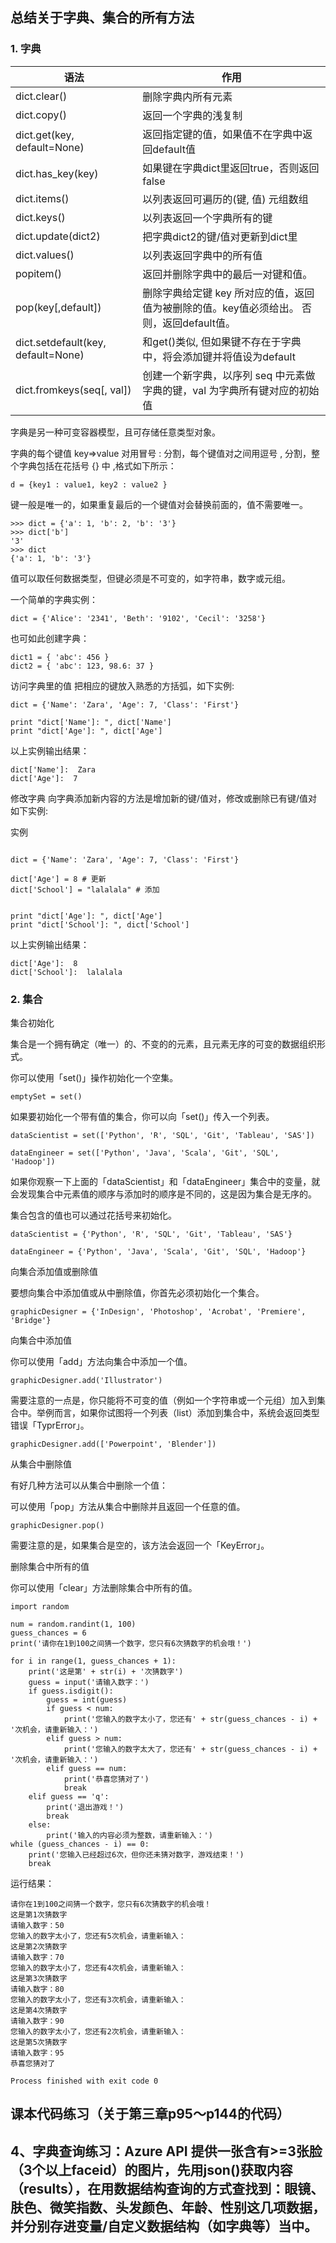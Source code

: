 ## **总结关于字典、集合的所有方法**
### 1. 字典

| 语法 | 作用 |
| ------ | ------ |
| dict.clear() | 删除字典内所有元素 |
| dict.copy() | 返回一个字典的浅复制 |
| dict.get(key, default=None) | 返回指定键的值，如果值不在字典中返回default值 |
| dict.has_key(key) | 如果键在字典dict里返回true，否则返回false |
| dict.items() | 以列表返回可遍历的(键, 值) 元组数组 |
| dict.keys() | 以列表返回一个字典所有的键 |
| dict.update(dict2) | 把字典dict2的键/值对更新到dict里 |
| dict.values() | 以列表返回字典中的所有值 |
| popitem() | 返回并删除字典中的最后一对键和值。 |
| pop(key[,default]) | 删除字典给定键 key 所对应的值，返回值为被删除的值。key值必须给出。 否则，返回default值。 |
| dict.setdefault(key, default=None) | 和get()类似, 但如果键不存在于字典中，将会添加键并将值设为default |
| dict.fromkeys(seq[, val]) | 创建一个新字典，以序列 seq 中元素做字典的键，val 为字典所有键对应的初始值 |

字典是另一种可变容器模型，且可存储任意类型对象。

字典的每个键值 key=>value 对用冒号 : 分割，每个键值对之间用逗号 , 分割，整个字典包括在花括号 {} 中 ,格式如下所示：
```
d = {key1 : value1, key2 : value2 }
```
键一般是唯一的，如果重复最后的一个键值对会替换前面的，值不需要唯一。
```
>>> dict = {'a': 1, 'b': 2, 'b': '3'}
>>> dict['b']
'3'
>>> dict
{'a': 1, 'b': '3'}
```
值可以取任何数据类型，但键必须是不可变的，如字符串，数字或元组。

一个简单的字典实例：
```
dict = {'Alice': '2341', 'Beth': '9102', 'Cecil': '3258'}
```
也可如此创建字典：
```
dict1 = { 'abc': 456 }
dict2 = { 'abc': 123, 98.6: 37 }
```
访问字典里的值
把相应的键放入熟悉的方括弧，如下实例:

```
dict = {'Name': 'Zara', 'Age': 7, 'Class': 'First'}
 
print "dict['Name']: ", dict['Name']
print "dict['Age']: ", dict['Age']
```
以上实例输出结果：
```
dict['Name']:  Zara
dict['Age']:  7
```
修改字典
向字典添加新内容的方法是增加新的键/值对，修改或删除已有键/值对如下实例:

实例
```
 
dict = {'Name': 'Zara', 'Age': 7, 'Class': 'First'}
 
dict['Age'] = 8 # 更新
dict['School'] = "lalalala" # 添加
 
 
print "dict['Age']: ", dict['Age']
print "dict['School']: ", dict['School']
```
以上实例输出结果：
```
dict['Age']:  8
dict['School']:  lalalala
```
### 2. 集合
集合初始化

集合是一个拥有确定（唯一）的、不变的的元素，且元素无序的可变的数据组织形式。

你可以使用「set()」操作初始化一个空集。
```
emptySet = set()
```
如果要初始化一个带有值的集合，你可以向「set()」传入一个列表。
```
dataScientist = set(['Python', 'R', 'SQL', 'Git', 'Tableau', 'SAS'])

dataEngineer = set(['Python', 'Java', 'Scala', 'Git', 'SQL', 'Hadoop'])
```
如果你观察一下上面的「dataScientist」和「dataEngineer」集合中的变量，就会发现集合中元素值的顺序与添加时的顺序是不同的，这是因为集合是无序的。

集合包含的值也可以通过花括号来初始化。
```
dataScientist = {'Python', 'R', 'SQL', 'Git', 'Tableau', 'SAS'}​

dataEngineer = {'Python', 'Java', 'Scala', 'Git', 'SQL', 'Hadoop'}​
```
向集合添加值或删除值

要想向集合中添加值或从中删除值，你首先必须初始化一个集合。

```
graphicDesigner = {'InDesign', 'Photoshop', 'Acrobat', 'Premiere', 'Bridge'}​
```
向集合中添加值

你可以使用「add」方法向集合中添加一个值。
```
graphicDesigner.add('Illustrator')
```
需要注意的一点是，你只能将不可变的值（例如一个字符串或一个元组）加入到集合中。举例而言，如果你试图将一个列表（list）添加到集合中，系统会返回类型错误「TyprError」。
```
graphicDesigner.add(['Powerpoint', 'Blender'])
```
从集合中删除值

有好几种方法可以从集合中删除一个值：


可以使用「pop」方法从集合中删除并且返回一个任意的值。
```
graphicDesigner.pop()
```
需要注意的是，如果集合是空的，该方法会返回一个「KeyError」。

删除集合中所有的值

你可以使用「clear」方法删除集合中所有的值。
```
import random

num = random.randint(1, 100)
guess_chances = 6
print('请你在1到100之间猜一个数字，您只有6次猜数字的机会哦！')

for i in range(1, guess_chances + 1):
    print('这是第' + str(i) + '次猜数字')
    guess = input('请输入数字：')
    if guess.isdigit():
        guess = int(guess)
        if guess < num:
            print('您输入的数字太小了，您还有' + str(guess_chances - i) + '次机会，请重新输入：')
        elif guess > num:
            print('您输入的数字太大了，您还有' + str(guess_chances - i) + '次机会，请重新输入：')
        elif guess == num:
            print('恭喜您猜对了')
            break
    elif guess == 'q':
        print('退出游戏！')
        break
    else:
        print('输入的内容必须为整数，请重新输入：')
while (guess_chances - i) == 0:
    print('您输入已经超过6次，但你还未猜对数字，游戏结束！')
    break
```
运行结果：
```
请你在1到100之间猜一个数字，您只有6次猜数字的机会哦！
这是第1次猜数字
请输入数字：50
您输入的数字太小了，您还有5次机会，请重新输入：
这是第2次猜数字
请输入数字：70
您输入的数字太小了，您还有4次机会，请重新输入：
这是第3次猜数字
请输入数字：80
您输入的数字太小了，您还有3次机会，请重新输入：
这是第4次猜数字
请输入数字：90
您输入的数字太小了，您还有2次机会，请重新输入：
这是第5次猜数字
请输入数字：95
恭喜您猜对了

Process finished with exit code 0

```

## **课本代码练习（关于第三章p95～p144的代码）**
## **4、字典查询练习：Azure API 提供一张含有>=3张脸（3个以上faceid）的图片，先用json()获取内容（results），在用数据结构查询的方式查找到：眼镜、肤色、微笑指数、头发颜色、年龄、性别这几项数据，并分别存进变量/自定义数据结构（如字典等）当中。**

